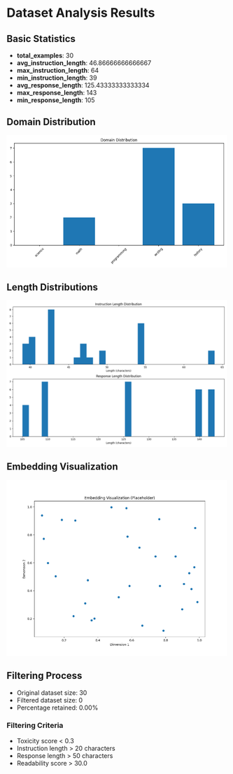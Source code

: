 # Dataset Analysis Results

## Basic Statistics

- **total_examples**: 30
- **avg_instruction_length**: 46.86666666666667
- **max_instruction_length**: 64
- **min_instruction_length**: 39
- **avg_response_length**: 125.43333333333334
- **max_response_length**: 143
- **min_response_length**: 105

## Domain Distribution

![Domain Distribution](domain_distribution.png)


## Length Distributions

![Length Distributions](length_distributions.png)


## Embedding Visualization

![Embedding Visualization](embedding_visualization.png)


## Filtering Process

- Original dataset size: 30
- Filtered dataset size: 0
- Percentage retained: 0.00%

### Filtering Criteria

- Toxicity score < 0.3
- Instruction length > 20 characters
- Response length > 50 characters
- Readability score > 30.0
